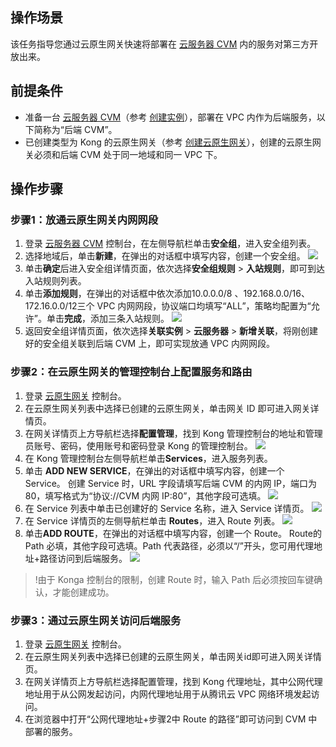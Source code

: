 ## 操作场景

该任务指导您通过云原生网关快速将部署在 [云服务器 CVM](https://cloud.tencent.com/product/cvm) 内的服务对第三方开放出来。

## 前提条件

- 准备一台 [云服务器 CVM](https://console.cloud.tencent.com/cvm/instance)（参考 [创建实例](https://cloud.tencent.com/document/product/213/44264)），部署在 VPC 内作为后端服务，以下简称为“后端 CVM”。
- 已创建类型为 Kong 的云原生网关（参考 [创建云原生网关](https://cloud.tencent.com/document/product/628/63034)），创建的云原生网关必须和后端 CVM 处于同一地域和同一 VPC 下。

## 操作步骤

### 步骤1：放通云原生网关内网网段

1. 登录 [云服务器 CVM](https://console.cloud.tencent.com/cvm/instance) 控制台，在左侧导航栏单击**安全组**，进入安全组列表。
2. 选择地域后，单击**新建**，在弹出的对话框中填写内容，创建一个安全组。
![](https://qcloudimg.tencent-cloud.cn/raw/7c45b66922d6575d482bd8b23e991ae5.png)
3. 单击**确定**后进入安全组详情页面，依次选择**安全组规则** > **入站规则**，即可到达入站规则列表。
4. 单击**添加规则**，在弹出的对话框中依次添加10.0.0.0/8 、192.168.0.0/16、172.16.0.0/12三个 VPC 内网网段，协议端口均填写“ALL”，策略均配置为“允许”。单击**完成**，添加三条入站规则。
![](https://qcloudimg.tencent-cloud.cn/raw/ce99faf32afb9d6ff67e4ac1eea8a52f.png)
5. 返回安全组详情页面，依次选择**关联实例** > **云服务器** > **新增关联**，将刚创建好的安全组关联到后端 CVM 上，即可实现放通 VPC 内网网段。

### 步骤2：在云原生网关的管理控制台上配置服务和路由

1. 登录 [云原生网关](https://console.cloud.tencent.com/apigateway/cnapigw) 控制台。
2. 在云原生网关列表中选择已创建的云原生网关，单击网关 ID 即可进入网关详情页。
3. 在网关详情页上方导航栏选择**配置管理**，找到 Kong 管理控制台的地址和管理员账号、密码，使用账号和密码登录 Kong 的管理控制台。
![](https://qcloudimg.tencent-cloud.cn/raw/d1a9702d03898ca497d581d8f434d9d5.png)
4. 在 Kong 管理控制台左侧导航栏单击**Services**，进入服务列表。
5. 单击 **ADD NEW SERVICE**，在弹出的对话框中填写内容，创建一个 Service。
   创建 Service 时，URL 字段请填写后端 CVM 的内网 IP，端口为 80，填写格式为“协议://CVM 内网 IP:80”，其他字段可选填。
   ![](https://qcloudimg.tencent-cloud.cn/raw/4e8e9c6275265a1abf59daeb33f991ed.png)
6. 在 Service 列表中单击已创建好的 Service 名称，进入 Service 详情页。
   ![](https://qcloudimg.tencent-cloud.cn/raw/22983ffbc7a7cf599858a21dcab7ac7e.png)
7. 在 Service 详情页的左侧导航栏单击 **Routes**，进入 Route 列表。
   ![](https://qcloudimg.tencent-cloud.cn/raw/4a5519e86c61881cfe0d4d2b140b33a9.png)
8. 单击**ADD ROUTE**，在弹出的对话框中填写内容，创建一个 Route。
   Route的 Path 必填，其他字段可选填。Path 代表路径，必须以“/”开头，您可用代理地址+路径访问到后端服务。
   ![](https://qcloudimg.tencent-cloud.cn/raw/86e31438984ead06d74910cfc1f6c947.png)
>!由于 Konga 控制台的限制，创建 Route 时，输入 Path 后必须按回车键确认，才能创建成功。

### 步骤3：通过云原生网关访问后端服务

1. 登录 [云原生网关](https://console.cloud.tencent.com/apigateway/cnapigw) 控制台。
2. 在云原生网关列表中选择已创建的云原生网关，单击网关id即可进入网关详情页。
3. 在网关详情页上方导航栏选择配置管理，找到 Kong 代理地址，其中公网代理地址用于从公网发起访问，内网代理地址用于从腾讯云 VPC 网络环境发起访问。
4. 在浏览器中打开“公网代理地址+步骤2中 Route 的路径”即可访问到 CVM 中部署的服务。

